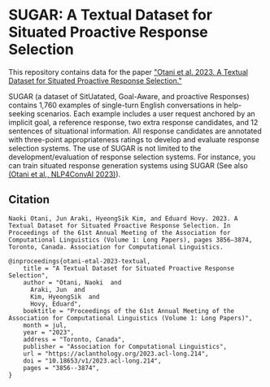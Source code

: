 # SUGAR: A Textual Dataset for Situated Proactive Response Selection

This repository contains data for the paper ["Otani et al. 2023. A Textual Dataset for Situated Proactive Response Selection."](https://aclanthology.org/2023.acl-long.214/)

SUGAR (a dataset of SitUatated, Goal-Aware, and proactive Responses) contains 1,760 examples of single-turn English conversations in help-seeking scenarios. Each example includes a user request anchored by an implicit goal, a reference response, two extra response candidates, and 12 sentences of situational information. All response candidates are annotated with three-point appropriateness ratings to develop and evaluate response selection systems. The use of SUGAR is not limited to the development/evaluation of response selection systems. For instance, you can train situated response generation systems using SUGAR (See also [(Otani et al., NLP4ConvAI 2023)](https://aclanthology.org/2023.nlp4convai-1.2/)).

## Citation

```
Naoki Otani, Jun Araki, HyeongSik Kim, and Eduard Hovy. 2023. A Textual Dataset for Situated Proactive Response Selection. In Proceedings of the 61st Annual Meeting of the Association for Computational Linguistics (Volume 1: Long Papers), pages 3856–3874, Toronto, Canada. Association for Computational Linguistics.

@inproceedings{otani-etal-2023-textual,
    title = "A Textual Dataset for Situated Proactive Response Selection",
    author = "Otani, Naoki  and
      Araki, Jun  and
      Kim, HyeongSik  and
      Hovy, Eduard",
    booktitle = "Proceedings of the 61st Annual Meeting of the Association for Computational Linguistics (Volume 1: Long Papers)",
    month = jul,
    year = "2023",
    address = "Toronto, Canada",
    publisher = "Association for Computational Linguistics",
    url = "https://aclanthology.org/2023.acl-long.214",
    doi = "10.18653/v1/2023.acl-long.214",
    pages = "3856--3874",
}
```

